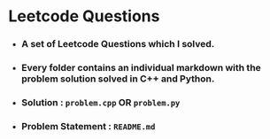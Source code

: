 # Leetcode Questions
* ### A set of Leetcode Questions which I solved. 
* ### Every folder contains an individual markdown with the problem solution solved in C++ and Python.
* ### Solution : ```problem.cpp``` OR ```problem.py```
* ### Problem Statement : ```README.md```
